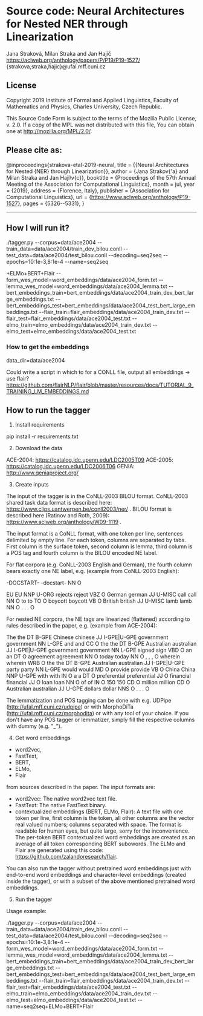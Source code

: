 Source code: Neural Architectures for Nested NER through Linearization
======================================================================
Jana Straková, Milan Straka and Jan Hajič
https://aclweb.org/anthology/papers/P/P19/P19-1527/
{strakova,straka,hajic}@ufal.mff.cuni.cz

License
-------

Copyright 2019 Institute of Formal and Applied Linguistics, Faculty of
Mathematics and Physics, Charles University, Czech Republic.

This Source Code Form is subject to the terms of the Mozilla Public
License, v. 2.0. If a copy of the MPL was not distributed with this
file, You can obtain one at http://mozilla.org/MPL/2.0/.

Please cite as:
---------------

@inproceedings{strakova-etal-2019-neural,
    title = {{Neural Architectures for Nested {NER} through Linearization}},
    author = {Jana Strakov{\'a} and Milan Straka and Jan Haji\v{c}},
    booktitle = {Proceedings of the 57th Annual Meeting of the Association for Computational Linguistics},
    month = jul,
    year = {2019},
    address = {Florence, Italy},
    publisher = {Association for Computational Linguistics},
    url = {https://www.aclweb.org/anthology/P19-1527},
    pages = {5326--5331},
}

----------------------------------------------------------------------------------

## How I will run it?


./tagger.py --corpus=data/ace2004 --train_data=data/ace2004/train_dev_bilou.conll --test_data=data/ace2004/test_bilou.conll --decoding=seq2seq --epochs=10:1e-3,8:1e-4 --name=seq2seq

+ELMo+BERT+Flair 
--form_wes_model=word_embeddings/data/ace2004_form.txt --lemma_wes_model=word_embeddings/data/ace2004_lemma.txt --bert_embeddings_train=bert_embeddings/data/ace2004_train_dev_bert_large_embeddings.txt --bert_embeddings_test=bert_embeddings/data/ace2004_test_bert_large_embeddings.txt --flair_train=flair_embeddings/data/ace2004_train_dev.txt --flair_test=flair_embeddings/data/ace2004_test.txt --elmo_train=elmo_embeddings/data/ace2004_train_dev.txt --elmo_test=elmo_embeddings/data/ace2004_test.txt 

### How to get the embeddings
data_dir=data/ace2004

Could write a script in which to for a CONLL file, output all embeddings
-> use flair?
https://github.com/flairNLP/flair/blob/master/resources/docs/TUTORIAL_9_TRAINING_LM_EMBEDDINGS.md
<!---
A text file with one token per
  line, first column is the token, all other columns are the vector real valued
  numbers; columns separated with space.
-->




How to run the tagger
---------------------

1. Install requirements

pip install -r requirements.txt

2. Download the data

ACE-2004: https://catalog.ldc.upenn.edu/LDC2005T09
ACE-2005: https://catalog.ldc.upenn.edu/LDC2006T06
GENIA: http://www.geniaproject.org/

3. Create inputs

The input of the tagger is in the CoNLL-2003 BILOU format. CoNLL-2003 shared
task data format is described here:
https://www.clips.uantwerpen.be/conll2003/ner/ . BILOU format is described
here (Ratinov and Roth, 2009): https://www.aclweb.org/anthology/W09-1119 .

The input format is a CoNLL format, with one token per line, sentences
delimited by empty line. For each token, columns are separated by tabs. First
column is the surface token, second column is lemma, third column is a POS tag
and fourth column is the BILOU encoded NE label.

For flat corpora (e.g. CoNLL-2003 English and German), the fourth column bears
exactly one NE label, e.g. (example from CoNLL-2003 English):

-DOCSTART-      -docstart-      NN      O

EU      EU      NNP     U-ORG
rejects reject  VBZ     O
German  german  JJ      U-MISC
call    call    NN      O
to      to      TO      O
boycott boycott VB      O
British british JJ      U-MISC
lamb    lamb    NN      O
.       .       .       O

For nested NE corpora, the NE tags are linearized (flattened) according to
rules described in the paper, e.g. (example from ACE-2004):

The	the	DT	B-GPE
Chinese	chinese	JJ	I-GPE|U-GPE
government	government	NN	L-GPE
and	and	CC	O
the	the	DT	B-GPE
Australian	australian	JJ	I-GPE|U-GPE
government	government	NN	L-GPE
signed	sign	VBD	O
an	an	DT	O
agreement	agreement	NN	O
today	today	NN	O
,	,	,	O
wherein	wherein	WRB	O
the	the	DT	B-GPE
Australian	australian	JJ	I-GPE|U-GPE
party	party	NN	L-GPE
would	would	MD	O
provide	provide	VB	O
China	China	NNP	U-GPE
with	with	IN	O
a	a	DT	O
preferential	preferential	JJ	O
financial	financial	JJ	O
loan	loan	NN	O
of	of	IN	O
150	150	CD	O
million	million	CD	O
Australian	australian	JJ	U-GPE
dollars	dollar	NNS	O
.	.	.	O

The lemmatization and POS tagging can be done with e.g. UDPipe
(http://ufal.mff.cuni.cz/udpipe) or with MorphoDiTa
(http://ufal.mff.cuni.cz/morphodita) or with any tool of your choice. If you
don't have any POS tagger or lemmatizer, simply fill the respective columns
with dummy (e.g. "_").

4. Get word embeddings

- word2vec,
- FastText,
- BERT,
- ELMo,
- Flair

from sources described in the paper. The input formats are:

- word2vec: The native word2vec text file. 
- FastText: The native FastText binary.
- contextualized embeddings (BERT, ELMo, Flair): A text file with one token per
  line, first column is the token, all other columns are the vector real valued
  numbers; columns separated with space. The format is readable for human eyes,
  but quite large, sorry for the inconvenience. The per-token BERT
  contextualized word embeddings are created as an average of all token
  corresponding BERT subowords. The ELMo and Flair are generated using this
  code: https://github.com/zalandoresearch/flair. 

You can also run the tagger without pretrained word embeddings just with
end-to-end word embeddings and character-level embeddings (created inside the
tagger), or with a subset of the above mentioned pretrained word embeddings.

5. Run the tagger

Usage example:

./tagger.py --corpus=data/ace2004 --train_data=data/ace2004/train_dev_bilou.conll --test_data=data/ace2004/test_bilou.conll --decoding=seq2seq --epochs=10:1e-3,8:1e-4 --form_wes_model=word_embeddings/data/ace2004_form.txt --lemma_wes_model=word_embeddings/data/ace2004_lemma.txt --bert_embeddings_train=bert_embeddings/data/ace2004_train_dev_bert_large_embeddings.txt --bert_embeddings_test=bert_embeddings/data/ace2004_test_bert_large_embeddings.txt --flair_train=flair_embeddings/data/ace2004_train_dev.txt --flair_test=flair_embeddings/data/ace2004_test.txt --elmo_train=elmo_embeddings/data/ace2004_train_dev.txt --elmo_test=elmo_embeddings/data/ace2004_test.txt --name=seq2seq+ELMo+BERT+Flair
